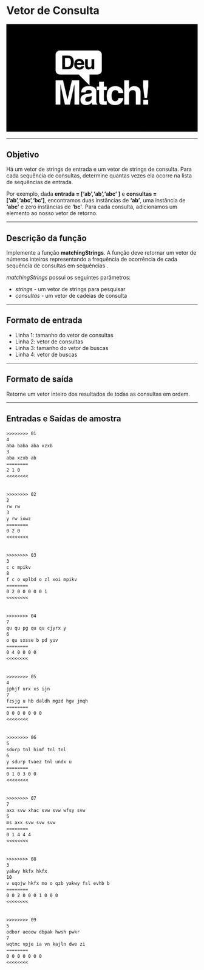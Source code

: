 # Vetor de Consulta

![](figura.jpg)

---

## Objetivo

Há um vetor de strings de entrada e um vetor de strings de consulta. Para cada sequência de consultas, determine quantas vezes ela ocorre na lista de sequências de entrada.

Por exemplo, dada **entrada = [‘ab’,‘ab’,‘abc’ ]** e **consultas = [‘ab’,‘abc’,‘bc’]**, encontramos duas instâncias de **‘ab’**, uma instância de **‘abc’** e zero instâncias de **‘bc’**. Para cada consulta, adicionamos um elemento ao nosso vetor de retorno.

---

## Descrição da função

Implemente a função **matchingStrings**. A função deve retornar um vetor de números inteiros representando a frequência de ocorrência de cada sequência de consultas em sequências .

*matchingStrings* possui os seguintes parâmetros:

- *strings* - um vetor de strings para pesquisar
- *consultas* - um vetor de cadeias de consulta

---

## Formato de entrada

- Linha 1: tamanho do vetor de consultas
- Linha 2: vetor de consultas
- Linha 3: tamanho do vetor de buscas
- Linha 4: vetor de buscas

---

## Formato de saída

Retorne um vetor inteiro dos resultados de todas as consultas em ordem.

---

## Entradas e Saídas de amostra

```
>>>>>>>> 01
4 
aba baba aba xzxb 
3
aba xzxb ab
========
2 1 0
<<<<<<<<


>>>>>>>> 02
2
rw rw 
3 
y rw iowz
========
0 2 0
<<<<<<<<


>>>>>>>> 03
3
c c mpikv
8
f c o uplbd o zl xoi mpikv
========
0 2 0 0 0 0 0 1
<<<<<<<<


>>>>>>>> 04
7
qu qu pg qu qu cjyrx y
6
o qu sxsse b pd yuv
========
0 4 0 0 0 0
<<<<<<<<


>>>>>>>> 05
4
jphjf urx xs ijn
7
fzsjg u hb daldh mgzd hgv jmqh
========
0 0 0 0 0 0 0
<<<<<<<<


>>>>>>>> 06
5
sdurp tnl himf tnl tnl
6
y sdurp tvaez tnl undx u
========
0 1 0 3 0 0
<<<<<<<<


>>>>>>>> 07
7
axx svw xhac svw svw wfsy svw
5
ms axx svw svw svw
========
0 1 4 4 4
<<<<<<<<


>>>>>>>> 08
3
yakwy hkfx hkfx
10
v uqojw hkfx mo o qzb yakwy fsl evhb b
========
0 0 2 0 0 0 1 0 0 0
<<<<<<<<


>>>>>>>> 09
5
odbor aeoow dbpak hwsh pwkr
7
wqtmc vpje ia vn kajln dwe zi
========
0 0 0 0 0 0 0
<<<<<<<<
```